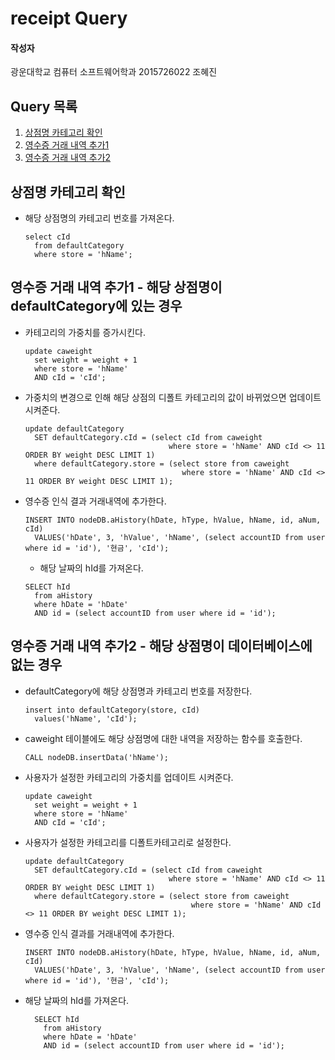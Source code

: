 # receipt Query

#### 작성자

광운대학교 컴퓨터 소프트웨어학과 2015726022 조혜진

## Query 목록

1. [상점명 카테고리 확인](#1)
2. [영수증 거래 내역 추가1](#2)
3. [영수증 거래 내역 추가2](#3)

<a name="1"></a>

## 상점명 카테고리 확인

- 해당 상점명의 카테고리 번호를 가져온다.

  ```mysql
  select cId 
    from defaultCategory 
    where store = 'hName';
  ```

<a name="2"></a>

## 영수증 거래 내역 추가1 - 해당 상점명이 defaultCategory에 있는 경우

- 카테고리의 가중치를 증가시킨다.

  ```mysql
  update caweight 
    set weight = weight + 1 
    where store = 'hName' 
    AND cId = 'cId';
  ```

- 가중치의 변경으로 인해 해당 상점의 디폴트 카테고리의 값이 바뀌었으면 업데이트 시켜준다.

  ```mysql
  update defaultCategory 
    SET defaultCategory.cId = (select cId from caweight 
                                  where store = 'hName' AND cId <> 11 ORDER BY weight DESC LIMIT 1) 
    where defaultCategory.store = (select store from caweight 
                                     where store = 'hName' AND cId <> 11 ORDER BY weight DESC LIMIT 1);
  ```

- 영수증 인식 결과 거래내역에 추가한다.

  ```mysql
  INSERT INTO nodeDB.aHistory(hDate, hType, hValue, hName, id, aNum, cId) 
    VALUES('hDate', 3, 'hValue', 'hName', (select accountID from user where id = 'id'), '현금', 'cId'); 
  ```
  
  - 해당 날짜의 hId를 가져온다.
  
  ``` mysql
  SELECT hId 
    from aHistory 
    where hDate = 'hDate' 
    AND id = (select accountID from user where id = 'id');
  ```

<a name="3"></a>

## 영수증 거래 내역 추가2 - 해당 상점명이 데이터베이스에 없는 경우

- defaultCategory에 해당 상점명과 카테고리 번호를 저장한다.

  ```mysql
  insert into defaultCategory(store, cId) 
    values('hName', 'cId');
  ```

- caweight 테이블에도 해당 상점명에 대한 내역을 저장하는 함수를 호출한다.

  ```mysql
  CALL nodeDB.insertData('hName');
  ```

- 사용자가 설정한 카테고리의 가중치를 업데이트 시켜준다.

  ```mysql
  update caweight 
    set weight = weight + 1 
    where store = 'hName' 
    AND cId = 'cId';
  ```

- 사용자가 설정한 카테고리를 디폴트카테고리로 설정한다.

  ```mysql
  update defaultCategory 
    SET defaultCategory.cId = (select cId from caweight 
                                  where store = 'hName' AND cId <> 11 ORDER BY weight DESC LIMIT 1) 
    where defaultCategory.store = (select store from caweight 
                                       where store = 'hName' AND cId <> 11 ORDER BY weight DESC LIMIT 1);
  ```

- 영수증 인식 결과를 거래내역에 추가한다.

  ```mysql
  INSERT INTO nodeDB.aHistory(hDate, hType, hValue, hName, id, aNum, cId) 
    VALUES('hDate', 3, 'hValue', 'hName', (select accountID from user where id = 'id'), '현금', 'cId'); 
  ```

- 해당 날짜의 hId를 가져온다.

  ```mysql
    SELECT hId 
      from aHistory 
      where hDate = 'hDate' 
      AND id = (select accountID from user where id = 'id');
  ```

  
